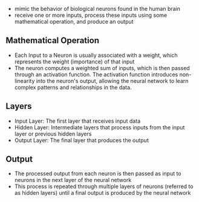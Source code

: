 - mimic the behavior of biological neurons found in the human brain
- receive one or more inputs, process these inputs using some mathematical operation, and produce an output
## Mathematical Operation
- Each Input to a Neuron is usually associated with a weight, which represents the weight (importance) of that input
- The neuron computes a weighted sum of inputs, which is then passed through an activation function. The activation function introduces non-linearity into the neuron's output, allowing the neural network to learn complex patterns and relationships in the data.
## Layers
- Input Layer: The first layer that receives input data
- Hidden Layer: Intermediate layers that process inputs from the input layer or previous hidden layers
- Output Layer: The final layer that produces the output
## Output
- The processed output from each neuron is then passed as input to neurons in the next layer of the neural network
- This process is repeated through multiple layers of neurons (referred to as hidden layers) until a final output is produced by the neural network


